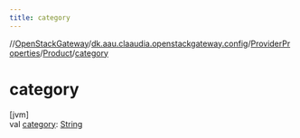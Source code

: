 ```yaml
---
title: category
---
```

//[OpenStackGateway](../../../../index.html)/[dk.aau.claaudia.openstackgateway.config](../../index.html)/[ProviderProperties](../index.html)/[Product](index.html)/[category](category.html)



# category



[jvm]\
val [category](category.html): [String](https://kotlinlang.org/api/latest/jvm/stdlib/kotlin/-string/index.html)




